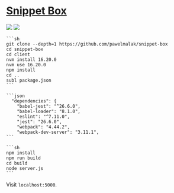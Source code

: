 # [Snippet Box](https://github.com/pawelmalak/snippet-box)

![](https://img.shields.io/github/license/pawelmalak/snippet-box?style=flat-square) ![](https://img.shields.io/github/last-commit/scillidan/snippet-box/master?label=last%20commit%20(fork)&style=flat-square)

````{tab} From source
```sh
git clone --depth=1 https://github.com/pawelmalak/snippet-box
cd snippet-box
cd client
nvm install 16.20.0
nvm use 16.20.0
npm install
cd ..
subl package.json
```

```json
  "dependencies": {
    "babel-jest": "^26.6.0",
    "babel-loader": "8.1.0",
    "eslint": "^7.11.0",
    "jest": "26.6.0",
    "webpack": "4.44.2",
    "webpack-dev-server": "3.11.1",
```

```sh
npm install
npm run build
cd build
node server.js
```
````

Visit `localhost:5000`.